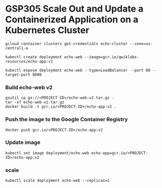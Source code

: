# GSP305 Scale Out and Update a Containerized Application on a Kubernetes Cluster

```shell
gcloud container clusters get-credentials echo-cluster --zone=us-central1-a
```

```shell
kubectl create deployment echo-web --image=gcr.io/qwiklabs-resources/echo-app:v1
```

```shell
kubectl expose deployment echo-web --type=LoadBalancer --port 80 --target-port 8000
```

### Build echo-web v2
```shell
gsutil cp gs://<PROJECT-ID>/echo-web-v2.tar.gz .
tar -xf echo-web-v2.tar.gz
docker build -t gcr.io/<PROJECT-ID>/echo-app:v2 .
```

### Push the image to the Google Container Registry
```shell
docker push gcr.io/<PROJECT-ID>/echo-app:v2
```


### Update image
```shell
kubectl set image deployment/echo-web echo-app=gcr.io/<PROJECT-ID>/echo-app:v2
```

### scale 
```shell
kubectl scale deployment echo-web --replicas=2
```
